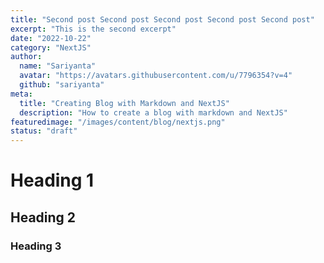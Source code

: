 ```yaml
---
title: "Second post Second post Second post Second post Second post"
excerpt: "This is the second excerpt"
date: "2022-10-22"
category: "NextJS"
author:
  name: "Sariyanta"
  avatar: "https://avatars.githubusercontent.com/u/7796354?v=4"
  github: "sariyanta"
meta:
  title: "Creating Blog with Markdown and NextJS"
  description: "How to create a blog with markdown and NextJS"
featuredimage: "/images/content/blog/nextjs.png"
status: "draft"
---
```


# Heading 1

## Heading 2

### Heading 3
